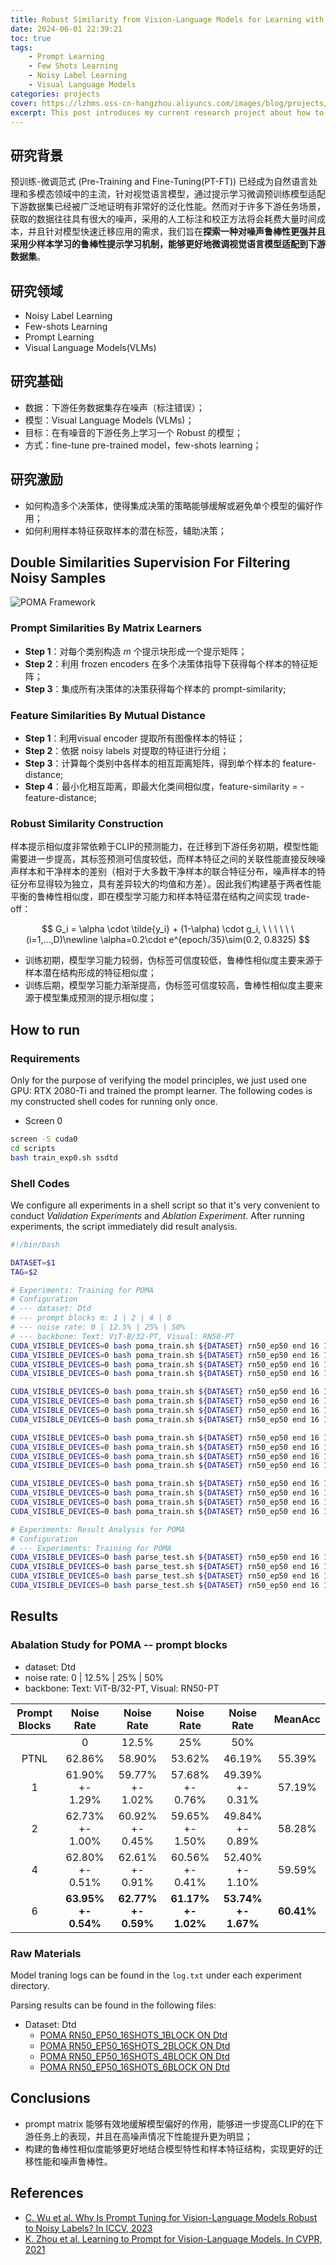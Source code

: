 ```yaml
---
title: Robust Similarity from Vision-Language Models for Learning with Noisy Labels
date: 2024-06-01 22:39:21
toc: true
tags:
    - Prompt Learning
    - Few Shots Learning
    - Noisy Label Learning
    - Visual Language Models
categories: projects
cover: https://lzhms.oss-cn-hangzhou.aliyuncs.com/images/blog/projects/20240921194054.png
excerpt: This post introduces my current research project about how to construct two similarities for better filtering noisy samples and pseudo labels enhancement with the balance between model ability and feature structures.
---
```

## 研究背景

预训练-微调范式 (Pre-Training and Fine-Tuning(PT-FT)) 已经成为自然语言处理和多模态领域中的主流，针对视觉语言模型，通过提示学习微调预训练模型适配下游数据集已经被广泛地证明有非常好的泛化性能。然而对于许多下游任务场景，获取的数据往往具有很大的噪声，采用的人工标注和校正方法将会耗费大量时间成本，并且针对模型快速迁移应用的需求，我们旨在**探索一种对噪声鲁棒性更强并且采用少样本学习的鲁棒性提示学习机制，能够更好地微调视觉语言模型适配到下游数据集**。

## 研究领域

+ Noisy Label Learning
+ Few-shots Learning
+ Prompt Learning
+ Visual Language Models(VLMs)

## 研究基础

+ 数据：下游任务数据集存在噪声（标注错误）；
+ 模型：Visual Language Models (VLMs)；
+ 目标：在有噪音的下游任务上学习一个 Robust 的模型；
+ 方式：fine-tune pre-trained model，few-shots learning；

## 研究激励

+ 如何构造多个决策体，使得集成决策的策略能够缓解或避免单个模型的偏好作用；
+ 如何利用样本特征获取样本的潜在标签，辅助决策；

## Double Similarities Supervision For Filtering Noisy Samples

<img src="https://lzhms.oss-cn-hangzhou.aliyuncs.com/images/blog/projects/20240921194107.png" alt="POMA Framework" />

### Prompt Similarities By Matrix Learners

+ **Step 1**：对每个类别构造 $m$ 个提示块形成一个提示矩阵；
+ **Step 2**：利用 frozen encoders 在多个决策体指导下获得每个样本的特征矩阵；
+ **Step 3**：集成所有决策体的决策获得每个样本的 prompt-similarity;

### Feature Similarities By Mutual Distance

+ **Step 1**：利用visual encoder 提取所有图像样本的特征；
+ **Step 2**：依据 noisy labels 对提取的特征进行分组；
+ **Step 3**：计算每个类别中各样本的相互距离矩阵，得到单个样本的 feature-distance;
+ **Step 4**：最小化相互距离，即最大化类间相似度，feature-similarity = - feature-distance;

### Robust Similarity Construction

样本提示相似度非常依赖于CLIP的预测能力，在迁移到下游任务初期，模型性能需要进一步提高，其标签预测可信度较低，而样本特征之间的关联性能直接反映噪声样本和干净样本的差别（相对于大多数干净样本的联合特征分布，噪声样本的特征分布显得较为独立，具有差异较大的均值和方差）。因此我们构建基于两者性能平衡的鲁棒性相似度，即在模型学习能力和样本特征潜在结构之间实现 trade-off：

$$
G_i = \alpha \cdot \tilde{y_i} + (1-\alpha) \cdot g_i, \ \ \ \ \ \ (i=1,...,D)\newline
\alpha=0.2\cdot e^{epoch/35}\sim(0.2, 0.8325)
$$

+ 训练初期，模型学习能力较弱，伪标签可信度较低，鲁棒性相似度主要来源于样本潜在结构形成的特征相似度；
+ 训练后期，模型学习能力渐渐提高，伪标签可信度较高，鲁棒性相似度主要来源于模型集成预测的提示相似度；

## How to run

### Requirements

Only for the purpose of verifying the model principles, we just used one GPU: RTX 2080-Ti and trained the prompt learner. The following codes is my constructed shell codes for running only once.

+ Screen 0

```bash
screen -S cuda0
cd scripts
bash train_exp0.sh ssdtd
```

### Shell Codes

We configure all experiments in a shell script so that it's very convenient to conduct _Validation Experiments_ and _Ablation Experiment_. After running experiments, the script immediately did result analysis.

```bash
#!/bin/bash

DATASET=$1
TAG=$2

# Experiments: Training for POMA
# Configuration
# --- dataset: Dtd
# --- prompt blocks m: 1 | 2 | 4 | 6
# --- noise rate: 0 | 12.5% | 25% | 50%
# --- backbone: Text: ViT-B/32-PT, Visual: RN50-PT
CUDA_VISIBLE_DEVICES=0 bash poma_train.sh ${DATASET} rn50_ep50 end 16 16 1 False True rn50_random_init${TAG} 0
CUDA_VISIBLE_DEVICES=0 bash poma_train.sh ${DATASET} rn50_ep50 end 16 16 1 False True rn50_random_init${TAG} 2
CUDA_VISIBLE_DEVICES=0 bash poma_train.sh ${DATASET} rn50_ep50 end 16 16 1 False True rn50_random_init${TAG} 4
CUDA_VISIBLE_DEVICES=0 bash poma_train.sh ${DATASET} rn50_ep50 end 16 16 1 False True rn50_random_init${TAG} 8

CUDA_VISIBLE_DEVICES=0 bash poma_train.sh ${DATASET} rn50_ep50 end 16 16 2 False True rn50_random_init${TAG} 0
CUDA_VISIBLE_DEVICES=0 bash poma_train.sh ${DATASET} rn50_ep50 end 16 16 2 False True rn50_random_init${TAG} 2
CUDA_VISIBLE_DEVICES=0 bash poma_train.sh ${DATASET} rn50_ep50 end 16 16 2 False True rn50_random_init${TAG} 4
CUDA_VISIBLE_DEVICES=0 bash poma_train.sh ${DATASET} rn50_ep50 end 16 16 2 False True rn50_random_init${TAG} 8

CUDA_VISIBLE_DEVICES=0 bash poma_train.sh ${DATASET} rn50_ep50 end 16 16 4 False True rn50_random_init${TAG} 0
CUDA_VISIBLE_DEVICES=0 bash poma_train.sh ${DATASET} rn50_ep50 end 16 16 4 False True rn50_random_init${TAG} 2
CUDA_VISIBLE_DEVICES=0 bash poma_train.sh ${DATASET} rn50_ep50 end 16 16 4 False True rn50_random_init${TAG} 4
CUDA_VISIBLE_DEVICES=0 bash poma_train.sh ${DATASET} rn50_ep50 end 16 16 4 False True rn50_random_init${TAG} 8

CUDA_VISIBLE_DEVICES=0 bash poma_train.sh ${DATASET} rn50_ep50 end 16 16 6 False True rn50_random_init${TAG} 0
CUDA_VISIBLE_DEVICES=0 bash poma_train.sh ${DATASET} rn50_ep50 end 16 16 6 False True rn50_random_init${TAG} 2
CUDA_VISIBLE_DEVICES=0 bash poma_train.sh ${DATASET} rn50_ep50 end 16 16 6 False True rn50_random_init${TAG} 4
CUDA_VISIBLE_DEVICES=0 bash poma_train.sh ${DATASET} rn50_ep50 end 16 16 6 False True rn50_random_init${TAG} 8

# Experiments: Result Analysis for POMA
# Configuration
# --- Experiments: Training for POMA
CUDA_VISIBLE_DEVICES=0 bash parse_test.sh ${DATASET} rn50_ep50 end 16 16 1 False True rn50_random_init${TAG}
CUDA_VISIBLE_DEVICES=0 bash parse_test.sh ${DATASET} rn50_ep50 end 16 16 2 False True rn50_random_init${TAG}
CUDA_VISIBLE_DEVICES=0 bash parse_test.sh ${DATASET} rn50_ep50 end 16 16 4 False True rn50_random_init${TAG}
CUDA_VISIBLE_DEVICES=0 bash parse_test.sh ${DATASET} rn50_ep50 end 16 16 6 False True rn50_random_init${TAG}
```

## Results

### Abalation Study for POMA -- prompt blocks

+ dataset: Dtd
+ noise rate: 0 | 12.5% | 25% | 50%
+ backbone: Text: ViT-B/32-PT, Visual: RN50-PT

| Prompt Blocks |        Noise Rate        |        Noise Rate        |        Noise Rate        |        Noise Rate        |     MeanAcc     |
| :-----------: | :-----------------------: | :-----------------------: | :-----------------------: | :-----------------------: | :--------------: |
|              |             0             |           12.5%           |            25%            |            50%            |                  |
|     PTNL     |          62.86%          |          58.90%          |          53.62%          |          46.19%          |      55.39%      |
|       1       |      61.90% +- 1.29%      |      59.77% +- 1.02%      |      57.68% +- 0.76%      |      49.39% +- 0.31%      |      57.19%      |
|       2       |      62.73% +- 1.00%      |      60.92% +- 0.45%      |      59.65% +- 1.50%      |      49.84% +- 0.89%      |      58.28%      |
|       4       |      62.80% +- 0.51%      |      62.61% +- 0.91%      |      60.56% +- 0.41%      |      52.40% +- 1.10%      |      59.59%      |
|       6       | **63.95% +- 0.54%** | **62.77% +- 0.59%** | **61.17% +- 1.02%** | **53.74% +- 1.67%** | **60.41%** |

### Raw Materials

Model traning logs can be found in the `log.txt` under each experiment directory.

Parsing results can be found in the following files:

+ Dataset: Dtd
  + [POMA RN50_EP50_16SHOTS_1BLOCK ON Dtd](https://github.com/LZHMS/POMA/tree/main/output/ssdtd/POMA/1block_analysis.txt)
  + [POMA RN50_EP50_16SHOTS_2BLOCK ON Dtd](https://github.com/LZHMS/POMA/tree/main/output/ssdtd/POMA/2block_analysis.txt)
  + [POMA RN50_EP50_16SHOTS_4BLOCK ON Dtd](https://github.com/LZHMS/POMA/tree/main/output/ssdtd/POMA/4block_analysis.txt)
  + [POMA RN50_EP50_16SHOTS_6BLOCK ON Dtd](https://github.com/LZHMS/POMA/tree/main/output/ssdtd/POMA/6block_analysis.txt)

## Conclusions

+ prompt matrix 能够有效地缓解模型偏好的作用，能够进一步提高CLIP的在下游任务上的表现，并且在高噪声情况下性能提升更为明显；
+ 构建的鲁棒性相似度能够更好地结合模型特性和样本特征结构，实现更好的迁移性能和噪声鲁棒性。

## References

+ [C. Wu et al. Why Is Prompt Tuning for Vision-Language Models Robust to Noisy Labels? In ICCV, 2023](https://arxiv.org/abs/2307.11978)
+ [K. Zhou et al. Learning to Prompt for Vision-Language Models. In CVPR, 2021](https://arxiv.org/abs/2109.01134)
